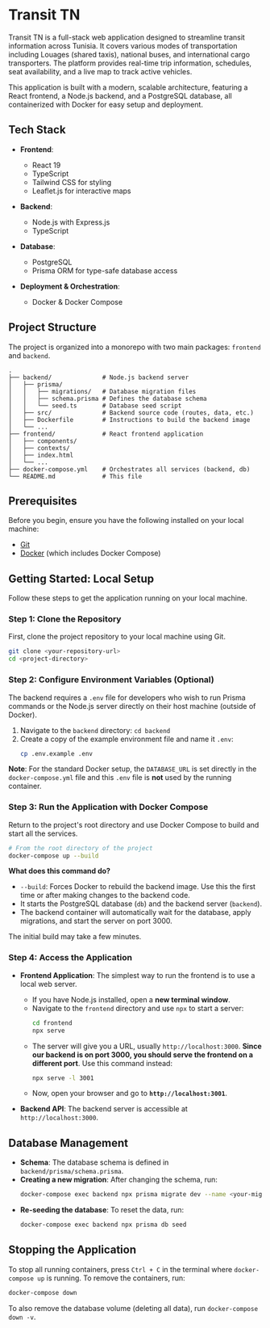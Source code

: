 # Transit TN

Transit TN is a full-stack web application designed to streamline transit information across Tunisia. It covers various modes of transportation including Louages (shared taxis), national buses, and international cargo transporters. The platform provides real-time trip information, schedules, seat availability, and a live map to track active vehicles.

This application is built with a modern, scalable architecture, featuring a React frontend, a Node.js backend, and a PostgreSQL database, all containerized with Docker for easy setup and deployment.

## Tech Stack

- **Frontend**:
  - React 19
  - TypeScript
  - Tailwind CSS for styling
  - Leaflet.js for interactive maps

- **Backend**:
  - Node.js with Express.js
  - TypeScript

- **Database**:
  - PostgreSQL
  - Prisma ORM for type-safe database access

- **Deployment & Orchestration**:
  - Docker & Docker Compose

## Project Structure

The project is organized into a monorepo with two main packages: `frontend` and `backend`.

```
.
├── backend/              # Node.js backend server
│   ├── prisma/
│   │   ├── migrations/   # Database migration files
│   │   ├── schema.prisma # Defines the database schema
│   │   └── seed.ts       # Database seed script
│   ├── src/              # Backend source code (routes, data, etc.)
│   ├── Dockerfile        # Instructions to build the backend image
│   └── ...
├── frontend/             # React frontend application
│   ├── components/
│   ├── contexts/
│   ├── index.html
│   └── ...
├── docker-compose.yml    # Orchestrates all services (backend, db)
└── README.md             # This file
```

## Prerequisites

Before you begin, ensure you have the following installed on your local machine:
- [Git](https://git-scm.com/)
- [Docker](https://www.docker.com/products/docker-desktop/) (which includes Docker Compose)

## Getting Started: Local Setup

Follow these steps to get the application running on your local machine.

### Step 1: Clone the Repository

First, clone the project repository to your local machine using Git.

```bash
git clone <your-repository-url>
cd <project-directory>
```

### Step 2: Configure Environment Variables (Optional)

The backend requires a `.env` file for developers who wish to run Prisma commands or the Node.js server directly on their host machine (outside of Docker).

1.  Navigate to the `backend` directory: `cd backend`
2.  Create a copy of the example environment file and name it `.env`:
    ```bash
    cp .env.example .env
    ```
**Note**: For the standard Docker setup, the `DATABASE_URL` is set directly in the `docker-compose.yml` file and this `.env` file is **not** used by the running container.

### Step 3: Run the Application with Docker Compose

Return to the project's root directory and use Docker Compose to build and start all the services.

```bash
# From the root directory of the project
docker-compose up --build
```

**What does this command do?**
- `--build`: Forces Docker to rebuild the backend image. Use this the first time or after making changes to the backend code.
- It starts the PostgreSQL database (`db`) and the backend server (`backend`).
- The backend container will automatically wait for the database, apply migrations, and start the server on port 3000.

The initial build may take a few minutes.

### Step 4: Access the Application

- **Frontend Application**: The simplest way to run the frontend is to use a local web server.
  - If you have Node.js installed, open a **new terminal window**.
  - Navigate to the `frontend` directory and use `npx` to start a server:
    ```bash
    cd frontend
    npx serve
    ```
  - The server will give you a URL, usually `http://localhost:3000`. **Since our backend is on port 3000, you should serve the frontend on a different port**. Use this command instead:
    ```bash
    npx serve -l 3001
    ```
  - Now, open your browser and go to **`http://localhost:3001`**.

- **Backend API**: The backend server is accessible at `http://localhost:3000`.

## Database Management

- **Schema**: The database schema is defined in `backend/prisma/schema.prisma`.
- **Creating a new migration**: After changing the schema, run:
  ```bash
  docker-compose exec backend npx prisma migrate dev --name <your-migration-name>
  ```
- **Re-seeding the database**: To reset the data, run:
  ```bash
  docker-compose exec backend npx prisma db seed
  ```

## Stopping the Application

To stop all running containers, press `Ctrl + C` in the terminal where `docker-compose up` is running. To remove the containers, run:

```bash
docker-compose down
```
To also remove the database volume (deleting all data), run `docker-compose down -v`.